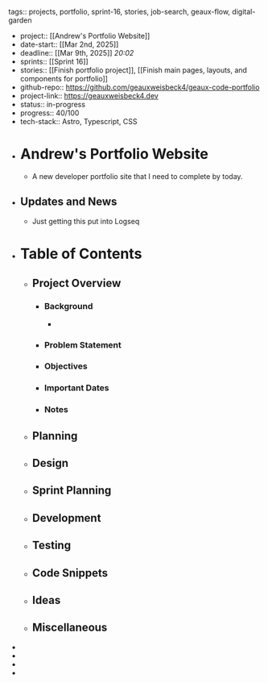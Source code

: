 tags:: projects, portfolio, sprint-16, stories, job-search, geaux-flow, digital-garden

- project:: [[Andrew's Portfolio Website]]
- date-start:: [[Mar 2nd, 2025]]
- deadline::  [[Mar 9th, 2025]] *20:02*
- sprints:: [[Sprint 16]]
- stories:: [[Finish portfolio project]], [[Finish main pages, layouts, and components for portfolio]]
- github-repo:: https://github.com/geauxweisbeck4/geaux-code-portfolio
- project-link:: https://geauxweisbeck4.dev
- status:: in-progress
- progress:: 40/100
- tech-stack:: Astro, Typescript, CSS
- # Andrew's Portfolio Website
	- A new developer portfolio site that I need to complete by today.
- ## Updates and News
	- Just getting this put into Logseq
- # Table of Contents
	- ## Project Overview
		- ### Background
			-
		- ### Problem Statement
		- ### Objectives
		- ### Important Dates
		- ### Notes
	- ## Planning
	- ## Design
	- ## Sprint Planning
	- ## Development
	- ## Testing
	- ## Code Snippets
	- ## Ideas
	- ## Miscellaneous
-
-
-
-